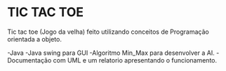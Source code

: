 # TIC TAC TOE
Tic tac toe (Jogo da velha) feito utilizando conceitos de Programação orientada a objeto.

-Java
-Java swing para GUI
-Algoritmo Min_Max para desenvolver a AI.
-Documentação com UML e um relatorio apresentando o funcionamento.

